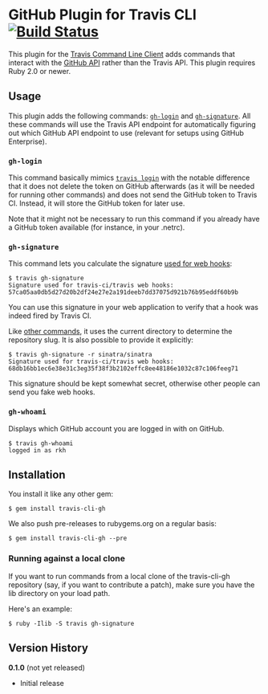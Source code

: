 # GitHub Plugin for Travis CLI [![Build Status](https://travis-ci.org/travis-ci/travis-cli-gh.png?branch=master)](https://travis-ci.org/travis-ci/travis-cli-gh)

This plugin for the [Travis Command Line Client](https://github.com/travis-ci/travis#readme) adds commands that interact with the [GitHub API](http://developer.github.com/v3/) rather than the Travis API. This plugin requires Ruby 2.0 or newer.

## Usage

This plugin adds the following commands: [`gh-login`](#gh-login) and [`gh-signature`](#gh-signature). All these commands will use the Travis API endpoint for automatically figuring out which GitHub API endpoint to use (relevant for setups using GitHub Enterprise).

### `gh-login`

This command basically mimics [`travis login`](https://github.com/travis-ci/travis#login) with the notable difference that it does not delete the token on GitHub afterwards (as it will be needed for running other commands) and does not send the GitHub token to Travis CI. Instead, it will store the GitHub token for later use.

Note that it might not be necessary to run this command if you already have a GitHub token available (for instance, in your .netrc).

### `gh-signature`

This command lets you calculate the signature [used for web hooks](http://about.travis-ci.org/docs/user/notifications/#Authorization):

    $ travis gh-signature
    Signature used for travis-ci/travis web hooks: 57ca05aa0db5d27d20b2df24e27e2a191deeb7dd37075d921b76b95eddf60b9b

You can use this signature in your web application to verify that a hook was indeed fired by Travis CI.

Like [other commands](https://github.com/travis-ci/travis#repository-commands), it uses the current directory to determine the repository slug. It is also possible to provide it explicitly:

    $ travis gh-signature -r sinatra/sinatra
    Signature used for travis-ci/travis web hooks: 68db16bb1ec6e38e31c3eg35f38f3b2102effc8ee48186e1032c87c106feeg71

This signature should be kept somewhat secret, otherwise other people can send you fake web hooks.

### `gh-whoami`

Displays which GitHub account you are logged in with on GitHub.

    $ travis gh-whoami
    logged in as rkh

## Installation

You install it like any other gem:

    $ gem install travis-cli-gh

We also push pre-releases to rubygems.org on a regular basis:

    $ gem install travis-cli-gh --pre

### Running against a local clone

If you want to run commands from a local clone of the travis-cli-gh repository (say, if you want to contribute a patch), make sure you have the lib directory on your load path.

Here's an example:

    $ ruby -Ilib -S travis gh-signature

## Version History

**0.1.0** (not yet released)

* Initial release